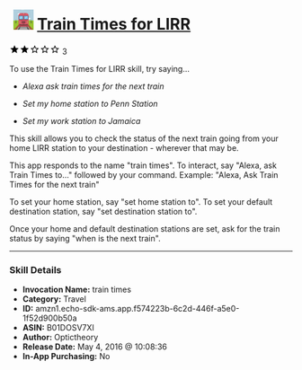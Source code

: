 # &nbsp;<img src="skill_icon" alt="Train Times for LIRR icon" width="36"> [Train Times for LIRR](http://alexa.amazon.com/#skills/amzn1.echo-sdk-ams.app.f574223b-6c2d-446f-a5e0-1f52d900b50a)
![2 stars](../../images/ic_star_black_18dp_1x.png)![2 stars](../../images/ic_star_black_18dp_1x.png)![2 stars](../../images/ic_star_border_black_18dp_1x.png)![2 stars](../../images/ic_star_border_black_18dp_1x.png)![2 stars](../../images/ic_star_border_black_18dp_1x.png) 3

To use the Train Times for LIRR skill, try saying...

* *Alexa ask train times for the next train*

* *Set my home station to Penn Station*

* *Set my work station to Jamaica*

This skill allows you to check the status of the next train going from your home LIRR station to your destination - wherever that may be. 

This app responds to the name "train times". To interact, say "Alexa, ask Train Times to..." followed by your command. Example: "Alexa, Ask Train Times for the next train"

To set your home station, say "set home station to". To set your default destination station, say "set destination station to".

Once your home and default destination stations are set, ask for the train status by saying "when is the next train".

***

### Skill Details

* **Invocation Name:** train times
* **Category:** Travel
* **ID:** amzn1.echo-sdk-ams.app.f574223b-6c2d-446f-a5e0-1f52d900b50a
* **ASIN:** B01DOSV7XI
* **Author:** Optictheory
* **Release Date:** May 4, 2016 @ 10:08:36
* **In-App Purchasing:** No
